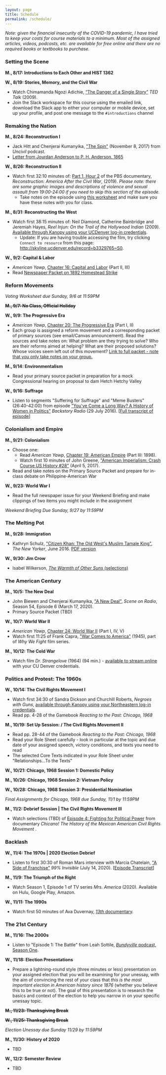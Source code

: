 ```yaml
---
layout: page
title: Schedule
permalink: /schedule/
---
```


*Note: given the financial insecurity of the COVID-19 pandemic, I have tried to keep your costs for course materials to a minimum. Most of the assigned articles, videos, podcasts, etc. are available for free online and there are no required books or textbooks to purchase.*

### Setting the Scene

**M., 8/17: Introductions to Each Other and HIST 1362**

**W., 8/19: Stories, Memory, and the Civil War**
- Watch Chimamanda Ngozi Adichie, [“The Danger of a Single Story”](https://www.ted.com/talks/chimamanda_adichie_the_danger_of_a_single_story) *TED Talk* (2009).
- Join the Slack workspace for this course using the emailed link, download the Slack app to either your computer or mobile device, set up your profile, and post one message to the `#introductions` channel 

### Remaking the Nation

**M., 8/24: Reconstruction I**
- Jack Hitt and Chenjerai Kumanyika, ["The Spin"](http://www.gimletmedia.com/uncivil/the-spin#episode-player) (November 8, 2017) from *Uncivil* podcast.  
- [Letter from Jourdan Anderson to P. H. Anderson, 1865](https://www.dropbox.com/s/hpgbpioy7a3zt1f/JourdanAnderson_1865.docx?dl=0)

**W., 8/26: Reconstruction II**
- Watch first 32:10 minutes of: [Part 1, Hour 2](https://www.pbs.org/weta/reconstruction/episodes/hour-two/) of the PBS documentary, *Reconstruction: America After the Civil War*, (2019). *Please note: there are some graphic images and descriptions of violence and sexual assault from 19:00-24:00 if you need to skip this section of the episode.*
  - Take notes on the episode using [this worksheet]({{site.baseurl}}/downloads/documentary-worksheet.docx) and make sure you have these notes with you for class.

**M., 8/31: Reconstructing the West** 
- Watch first 38:15 minutes of: Neil Diamond, Catherine Bainbridge and Jeremiah Hayes, *Reel Injun: On the Trail of the Hollywood Indian* (2009). [Available through Kanopy using your UCDenver log-in credentials](https://aurarialibrary.idm.oclc.org/login?url=https://ucdenver.kanopy.com/video/reel-injun-native-american-portrayal-hollywo). 
  - Update: If you are having trouble accessing the film, try clicking `Connect to resource` from this page: <http://skyline.ucdenver.edu/record=b3329765~S0>.

**W., 9/2: Capital & Labor** 
- *American Yawp*, [Chapter 16: Capital and Labor](http://www.americanyawp.com/text/16-capital-and-labor) (Part II, III)
- Read [Newspaper Packet on 1892 Homestead Strike](https://www.dropbox.com/s/i932jj6bc9ztlk7/homestead-newspapers.pdf?dl=0)

### Reform Movements

*Voting Worksheet due Sunday, 9/6 at 11:59PM*

~~**M., 9/7: No Class, Official Holiday**~~

**W., 9/9: The Progressive Era**
- *American Yawp*, [Chapter 20: The Progressive Era](http://www.americanyawp.com/text/20-the-progressive-era/) (Part I, II)
- Each group is assigned a reform movement and a corresponding packet of primary sources (see email/Canvas announcement). Read the sources and take notes on: What problem are they trying to solve? Who are their reforms aimed at helping? What are their proposed solutions? Whose voices seem left out of this movement? [Link to full packet - note that you only take notes on your group.](https://www.dropbox.com/s/7v0ux1w5p6r1ib5/progressive-era-reform-movements.pdf?dl=0)

**M., 9/14: Environmentalism**
- Read your primary source packet in preparation for a mock Congressional hearing on proposal to dam Hetch Hetchy Valley

**W., 9/16: Suffrage**
- Listen to segments "Suffering for Suffrage" and "Meme Busters" (26:40-42:00) from episode ["You've Come a Long Way? A History of Women in Politics"](https://www.backstoryradio.org/shows/youve-come-a-long-way/) *Backstory Radio* (29 July 2016). [[Full transcript of episode](https://www.backstoryradio.org/wp-content/uploads/sites/13/2018/08/You_ve_Come_A_Long_Way___A_History_Of_Women_In_Politics.pdf)]

### Colonialism and Empire

**M., 9/21: Colonialism**
- Choose one: 
  - Read *American Yawp*, [Chapter 19: American Empire](http://www.americanyawp.com/text/19-american-empire) (Part III: 1898).
  - Watch first 10 minutes of John Greene, ["American Imperialism: Crash Course US History #28"]() (April 5, 2017).
- Read and take notes on the Primary Source Packet and prepare for in-class debate on Philippine-American War 

**W., 9/23: World War I**
- Read the full newspaper issue for your Weekend Briefing and make clippings of two items you might include in the assignment

*Weekend Briefing Due Sunday, 9/27 by 11:59PM*

### The Melting Pot

**M., 9/28: Immigration**
- Kathryn Schulz, ["Citizen Khan: The Old West's Muslim Tamale King"](https://www.newyorker.com/magazine/2016/06/06/zarif-khans-tamales-and-the-muslims-of-sheridan-wyoming), *The New Yorker*, June 2016. [PDF version](https://www.dropbox.com/s/hf70871ha47drxd/Schulz_CitizenKhan.pdf?dl=0)

**W., 9/30: Jim Crow**
- Isabel Wilkerson, [*The Warmth of Other Suns* (selections)](https://www.dropbox.com/s/du5hfxjvxqhdc3g/Wilkerson_TheWarmthOfOtherSuns_selections_hist1362.pdf?dl=0)

### The American Century

**M., 10/5: The New Deal**
- John Biewen and Chenjerai Kumanyika, ["A New Deal"](https://www.sceneonradio.org/s4-e6-a-new-deal/), *Scene on Radio*, Season 54, Episode 6 (March 17, 2020).
- Primary Source Packet (TBD) 

**W., 10/7: World War II**
- *American Yawp*, [Chapter 24: World War II](http://www.americanyawp.com/text/24-world-war-ii/) (Part I, IV, V)
- Watch first 11:25 of Frank Capra, ["War Comes to America"](https://video-alexanderstreet-com.aurarialibrary.idm.oclc.org/watch/war-comes-to-america) (1945), part of *Why We Fight* film series.

**M., 10/12: The Cold War** 
- Watch film *Dr. Strangelove* (1964) (94 min.) - [available to stream online](https://digitalcampus.swankmp.net/ucdenver337655/watch/A2EEC82F2C9F48AC?referrer=direct) with your CU Denver credentials.

### Politics and Protest: The 1960s

**W., 10/14: The Civil Rights Movement I**
- Watch first 34:30 of Sandra Dickson and Churchill Roberts, *Negroes with Guns*, [available through Kanopy using your Northeastern log-in credentials](https://northeastern.kanopy.com/video/negroes-guns).
- Read pp. 4-28 of the Gamebook  *Reacting to the Past: Chicago, 1968*

**M., 10/19: Set Up Session: / The Civil Rights Movement II**
- Read pp. 28-44 of the Gamebook  *Reacting to the Past: Chicago, 1968*
- Read your Role Sheet carefully - look in particular at the topic and due date of your assigned speech, victory conditions, and texts you need to read
- The selected Core Texts indicated in your Role Sheet under "Relationships...To the Texts"

**W., 10/21: Chicago, 1968 Session 1: Domestic Policy**

**M., 10/26: Chicago, 1968 Session 2: Vietnam Policy**

**W., 10/28: Chicago, 1968 Session 3: Presidential Nomination**

*Final Assignments for Chicago, 1968 due Sunday, 11/1 by 11:59PM*

**M., 11/2: Debrief Session | The Civil Rights Movement III** 
- Watch selections (TBD) of [Episode 4: Fighting for Political Power](https://ucdenver.kanopy.com/video/chicano-episode-4-fighting-political-power) from documentary *Chicano! The History of the Mexican American Civil Rights Movement* .

### Backlash

**W., 11/4: The 1970s | 2020 Election Debrief**
- Listen to first 30:30 of Roman Mars interview with Marcia Chatelain, ["A Side of Franchise"](https://99percentinvisible.org/episode/a-side-of-franchise/) *99% Invisible* (July 14, 2020). [[Episode Transcript](https://99percentinvisible.org/episode/a-side-of-franchise/transcript/)]

**M., 11/9: The Triumph of the Right**
- Watch Season 1, Episode 1 of TV series *Mrs. America* (2020). Available on Hulu, Google Play, Amazon.

**W., 11/11: The 1990s**
- Watch first 50 minutes of Ava Duvernay, [*13th* documentary](https://www.youtube.com/watch?v=krfcq5pF8u8).

### The 21st Century

**M., 11/16: The 2000s** 
- Listen to "Episode 1: The Battle" from Leah Sottile, [*Bundyville* podcast, Season One](https://longreads.com/bundyville/season-one/).

**W., 11/18: Election Presentations** 
- Prepare a lightning-round style (three minutes or less) presentation on your assigned election that you will be examining for your unessay, with the aim of convincing the rest of your class that *this is the most important election in American history since 1876* (whether you believe this to be true or not). The goal of this presentation is to research the basics and context of the election to help you narrow in on your specific unessay topic. 

~~**M., 11/23: Thanksgiving Break**~~
 
~~**W., 11/25: Thanksgiving Break**~~ 

*Election Unessay due Sunday 11/29 by 11:59PM*

**M., 11/30: History of 2020** 
- TBD 

**W., 12/2: Semester Review**
- TBD


